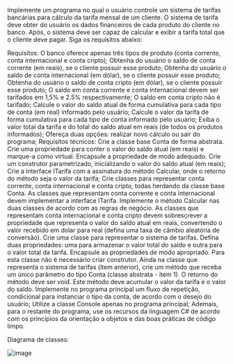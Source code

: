 Implemente um programa no qual o usuário controle um sistema de tarifas bancárias para cálculo da tarifa mensal de um cliente. O sistema de tarifa deve obter do usuário os dados financeiros de cada produto do cliente no banco. Após, o sistema deve ser capaz de calcular e exibir a tarifa total que o cliente deve pagar. Siga os requisitos abaixo:

Requisitos:
O banco oferece apenas três tipos de produto (conta corrente, conta internacional e conta cripto);
Obtenha do usuário o saldo de conta corrente (em reais), se o cliente possuir esse produto;
Obtenha do usuário o saldo de conta internacional (em dólar), se o cliente possuir esse produto;
Obtenha do usuário o saldo de conta cripto (em dólar), se o cliente possuir esse produto;
O saldo em conta corrente e conta internacional devem ser tarifados em 1,5% e 2.5% respectivamente;
O saldo em conta cripto não é tarifado;
Calcule o valor do saldo atual de forma cumulativa para cada tipo de conta (em real) informado pelo usuário;
Calcule o valor da tarifa de forma cumulativa para cada tipo de conta informado pelo usuário;
Exiba o valor total da tarifa e do total do saldo atual em reais (de todos os produtos informados);
Ofereça duas opções: realizar novo cálculo ou sair do programa;
Requisitos técnicos:
Crie a classe base Conta de forma abstrata. Crie uma propriedade para conter o valor do saldo atual (em reais) e marque-a como virtual. Encapsule a propriedade de modo adequado. Crie um construtor parametrizado, inicializando o valor do saldo atual (em reais);
Crie a interface ITarifa com a assinatura do método Calcular, onde o retorno do método seja o valor da tarifa;
Crie classes para representar conta corrente, conta internacional e conta cripto, todas herdando da classe base Conta.
As classes que representam conta corrente e conta internacional devem implementar a interface ITarifa. Implemente o método Calcular nas duas classes de acordo com as regras de negócio.
As classes que representam conta internacional e conta cripto devem sobrescrever a propriedade que representa o valor do saldo atual em reais, convertendo o valor recebido em dolar para real (defina uma taxa de câmbio aleatória de conversão).
Crie uma classe para representar o sistema de tarifas. Defina duas propriedades: uma para armazenar o valor total do saldo e outra para o valor total da tarifa. Encapsule as propriedades de modo apropriado. Para esta classe não é necessário criar construtor.
Ainda na classe que representa o sistema de tarifas (item anterior), crie um método que receba um único parâmetro do tipo Conta (classe abstrata - item 1). O retorno do método deve ser void. Este método deve acumular o valor da tarifa e o valor do saldo.
Implemente no programa principal um fluxo de repetição, condicional para instanciar o tipo da conta, de acordo com o desejo do usuário;
Utilize a classe Console apenas no programa principal;
Ademais, para o restante do programa, use os recursos da linguagem C# de acordo com os princípios da orientação a objetos e das boas práticas de código limpo.

Diagrama de classes:

![image](https://github.com/lucca-software-infnet/Conta-bancaria/assets/123994038/d698ab68-cbc3-4cae-b50b-e18fdb4bb8c7)
